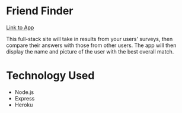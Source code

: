 # Friend Finder

[Link to App](https://obscure-peak-93122.herokuapp.com/)

This full-stack site will take in results from your users' surveys, then compare their answers with those from other users. The app will then display the name and picture of the user with the best overall match.

# Technology Used
* Node.js
* Express
* Heroku